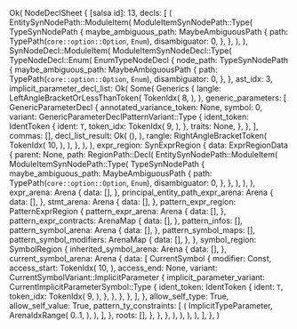 Ok(
    NodeDeclSheet {
        [salsa id]: 13,
        decls: [
            (
                EntitySynNodePath::ModuleItem(
                    ModuleItemSynNodePath::Type(
                        TypeSynNodePath {
                            maybe_ambiguous_path: MaybeAmbiguousPath {
                                path: TypePath(`core::option::Option`, `Enum`),
                                disambiguator: 0,
                            },
                        },
                    ),
                ),
                SynNodeDecl::ModuleItem(
                    ModuleItemSynNodeDecl::Type(
                        TypeNodeDecl::Enum(
                            EnumTypeNodeDecl {
                                node_path: TypeSynNodePath {
                                    maybe_ambiguous_path: MaybeAmbiguousPath {
                                        path: TypePath(`core::option::Option`, `Enum`),
                                        disambiguator: 0,
                                    },
                                },
                                ast_idx: 3,
                                implicit_parameter_decl_list: Ok(
                                    Some(
                                        Generics {
                                            langle: LeftAngleBracketOrLessThanToken(
                                                TokenIdx(
                                                    8,
                                                ),
                                            ),
                                            generic_parameters: [
                                                GenericParameterDecl {
                                                    annotated_variance_token: None,
                                                    symbol: 0,
                                                    variant: GenericParameterDeclPatternVariant::Type {
                                                        ident_token: IdentToken {
                                                            ident: `T`,
                                                            token_idx: TokenIdx(
                                                                9,
                                                            ),
                                                        },
                                                        traits: None,
                                                    },
                                                },
                                            ],
                                            commas: [],
                                            decl_list_result: Ok(
                                                (),
                                            ),
                                            rangle: RightAngleBracketToken(
                                                TokenIdx(
                                                    10,
                                                ),
                                            ),
                                        },
                                    ),
                                ),
                                expr_region: SynExprRegion {
                                    data: ExprRegionData {
                                        parent: None,
                                        path: RegionPath::Decl(
                                            EntitySynNodePath::ModuleItem(
                                                ModuleItemSynNodePath::Type(
                                                    TypeSynNodePath {
                                                        maybe_ambiguous_path: MaybeAmbiguousPath {
                                                            path: TypePath(`core::option::Option`, `Enum`),
                                                            disambiguator: 0,
                                                        },
                                                    },
                                                ),
                                            ),
                                        ),
                                        expr_arena: Arena {
                                            data: [],
                                        },
                                        principal_entity_path_expr_arena: Arena {
                                            data: [],
                                        },
                                        stmt_arena: Arena {
                                            data: [],
                                        },
                                        pattern_expr_region: PatternExprRegion {
                                            pattern_expr_arena: Arena {
                                                data: [],
                                            },
                                            pattern_expr_contracts: ArenaMap {
                                                data: [],
                                            },
                                            pattern_infos: [],
                                            pattern_symbol_arena: Arena {
                                                data: [],
                                            },
                                            pattern_symbol_maps: [],
                                            pattern_symbol_modifiers: ArenaMap {
                                                data: [],
                                            },
                                        },
                                        symbol_region: SymbolRegion {
                                            inherited_symbol_arena: Arena {
                                                data: [],
                                            },
                                            current_symbol_arena: Arena {
                                                data: [
                                                    CurrentSymbol {
                                                        modifier: Const,
                                                        access_start: TokenIdx(
                                                            10,
                                                        ),
                                                        access_end: None,
                                                        variant: CurrentSymbolVariant::ImplicitParameter {
                                                            implicit_parameter_variant: CurrentImplicitParameterSymbol::Type {
                                                                ident_token: IdentToken {
                                                                    ident: `T`,
                                                                    token_idx: TokenIdx(
                                                                        9,
                                                                    ),
                                                                },
                                                            },
                                                        },
                                                    },
                                                ],
                                            },
                                            allow_self_type: True,
                                            allow_self_value: True,
                                            pattern_ty_constraints: [
                                                (
                                                    ImplicitTypeParameter,
                                                    ArenaIdxRange(
                                                        0..1,
                                                    ),
                                                ),
                                            ],
                                        },
                                        roots: [],
                                    },
                                },
                            },
                        ),
                    ),
                ),
            ),
        ],
    },
)